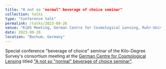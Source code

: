 ```yaml
---
title: "A not so "normal" beverage of choice seminar"
collection: talks
type: "Conference talk"
permalink: /talks/2023-09-26
venue: "KiDS Meeting, German Centre for Cosmological Lensing, Ruhr-Universität Bochum"
date: 2023-09-26
location: "Bochum, Germany"
---
```


Special conference "beverage of choice" seminar of the Kilo-Degree Survey's consortium meeting at the [German Centre for Cosmological Lensing](https://gccl-rub.github.io/index) titled ["A not so "normal" beverage of choice seminar"](../files/2023-09-26_kids_seminar_bochum.pdf).